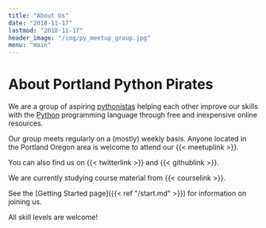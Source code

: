 ```yaml
---
title: "About Us"
date: "2018-11-17"
lastmod: "2018-11-17"
header_image: "/img/py_meetup_group.jpg"
menu: "main"
---
```


# About Portland Python Pirates

We are a group of aspiring [pythonistas](https://www.urbandictionary.com/define.php?term=pythonista) helping each other improve our skills with the [Python](https://www.python.org/) programming language through free and inexpensive online resources.

Our group meets regularly on a (mostly) weekly basis.
Anyone located in the Portland Oregon area is welcome to attend our {{< meetuplink >}}.

You can also find us on {{< twitterlink >}} and {{< githublink >}}.

We are currently studying course material from {{< courselink >}}.

See the [Getting Started page]({{< ref "/start.md" >}}) for information on joining us.

All skill levels are welcome!

